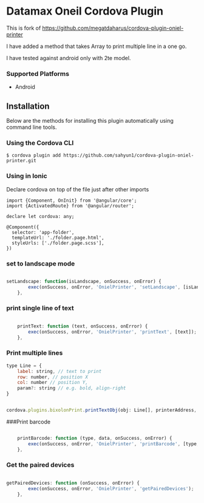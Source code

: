 Datamax Oneil Cordova Plugin
==============
This is fork of https://github.com/megatdaharus/cordova-plugin-oniel-printer

I have added a method that takes Array to print multiple line in a one go.

I have tested against android only with 2te model.

### Supported Platforms

- Android 

## Installation
Below are the methods for installing this plugin automatically using command line tools.

### Using the Cordova CLI

```
$ cordova plugin add https://github.com/sahyun1/cordova-plugin-oniel-printer.git

```
### Using in Ionic

Declare cordova on top of the file just after other imports
```
import {Component, OnInit} from '@angular/core';
import {ActivatedRoute} from '@angular/router';

declare let cordova: any;

@Component({
  selector: 'app-folder',
  templateUrl: './folder.page.html',
  styleUrls: ['./folder.page.scss'],
})

```

### set to landscape mode
```javascript

setLandscape: function(isLandscape, onSuccess, onError) {
        exec(onSuccess, onError, 'OnielPrinter', 'setLandscape', [isLandscape]);
    },
```

### print single line of text
```javascript

    printText: function (text, onSuccess, onError) {
        exec(onSuccess, onError, 'OnielPrinter', 'printText', [text]);
    },
```

### Print multiple lines
```javascript
type Line = {
    label: string, // text to print
    row: number, // position X
    col: number // position Y,
    param?: string // e.g. bold, align-right
}


cordova.plugins.bixolonPrint.printTextObj(obj: Line[], printerAddress, isLandscape, onSuccess, onError);
```

###Print barcode
```javascript

    printBarcode: function (type, data, onSuccess, onError) {
        exec(onSuccess, onError, 'OnielPrinter', 'printBarcode', [type, data]);
    },
```

### Get the paired devices
```javascript

getPairedDevices: function (onSuccess, onError) {
        exec(onSuccess, onError, 'OnielPrinter', 'getPairedDevices');
    },
```
